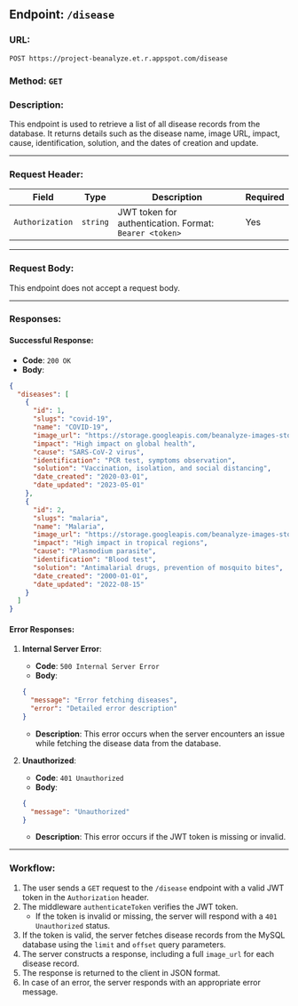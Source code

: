 ## **Endpoint**: `/disease`

### **URL**:
```
POST https://project-beanalyze.et.r.appspot.com/disease
```

### **Method**: `GET`

### **Description**:
This endpoint is used to retrieve a list of all disease records from the database. It returns details such as the disease name, image URL, impact, cause, identification, solution, and the dates of creation and update.

---

### **Request Header**:

| **Field**        | **Type**  | **Description**                                               | **Required** |
|------------------|-----------|---------------------------------------------------------------|--------------|
| `Authorization`  | `string`  | JWT token for authentication. Format: `Bearer <token>`        | Yes          |


---

### **Request Body**:

This endpoint does not accept a request body.

---

### **Responses**:

#### **Successful Response**:
- **Code**: `200 OK`
- **Body**:
```json
{
  "diseases": [
    {
      "id": 1,
      "slugs": "covid-19",
      "name": "COVID-19",
      "image_url": "https://storage.googleapis.com/beanalyze-images-storage/disease-images/covid_image.jpg",
      "impact": "High impact on global health",
      "cause": "SARS-CoV-2 virus",
      "identification": "PCR test, symptoms observation",
      "solution": "Vaccination, isolation, and social distancing",
      "date_created": "2020-03-01",
      "date_updated": "2023-05-01"
    },
    {
      "id": 2,
      "slugs": "malaria",
      "name": "Malaria",
      "image_url": "https://storage.googleapis.com/beanalyze-images-storage/disease-images/malaria_image.jpg",
      "impact": "High impact in tropical regions",
      "cause": "Plasmodium parasite",
      "identification": "Blood test",
      "solution": "Antimalarial drugs, prevention of mosquito bites",
      "date_created": "2000-01-01",
      "date_updated": "2022-08-15"
    }
  ]
}
```

#### **Error Responses**:

1. **Internal Server Error**:
   - **Code**: `500 Internal Server Error`
   - **Body**:
   ```json
   {
     "message": "Error fetching diseases",
     "error": "Detailed error description"
   }
   ```
   - **Description**: This error occurs when the server encounters an issue while fetching the disease data from the database.

2. **Unauthorized**:
   - **Code**: `401 Unauthorized`
   - **Body**:
   ```json
   {
     "message": "Unauthorized"
   }
   ```
   - **Description**: This error occurs if the JWT token is missing or invalid.

---

### **Workflow**:
1. The user sends a `GET` request to the `/disease` endpoint with a valid JWT token in the `Authorization` header.
2. The middleware `authenticateToken` verifies the JWT token.
   - If the token is invalid or missing, the server will respond with a `401 Unauthorized` status.
3. If the token is valid, the server fetches disease records from the MySQL database using the `limit` and `offset` query parameters.
4. The server constructs a response, including a full `image_url` for each disease record.
5. The response is returned to the client in JSON format.
6. In case of an error, the server responds with an appropriate error message.
